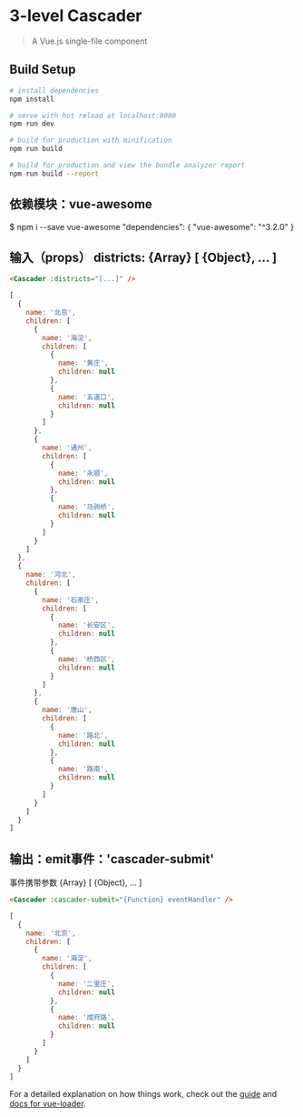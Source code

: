 # 3-level Cascader

> A Vue.js single-file component

## Build Setup

``` bash
# install dependencies
npm install

# serve with hot reload at localhost:8080
npm run dev

# build for production with minification
npm run build

# build for production and view the bundle analyzer report
npm run build --report
```
## 依赖模块：vue-awesome
$ npm i --save vue-awesome
"dependencies": { "vue-awesome": "^3.2.0" }

## 输入（props） districts: {Array} [ {Object}, ... ]
``` HTML
<Cascader :districts="[...]" />
```

``` JavaScript
[
  {
    name: '北京',
    children: [
      {
        name: '海淀',
        children: [
          {
            name: '黄庄',
            children: null
          },
          {
            name: '五道口',
            children: null
          }
        ]
      },
      {
        name: '通州',
        children: [
          {
            name: '永顺',
            children: null
          },
          {
            name: '马驹桥',
            children: null
          }
        ]
      }
    ]
  },
  {
    name: '河北',
    children: [
      {
        name: '石家庄',
        children: [
          {
            name: '长安区',
            children: null
          },
          {
            name: '桥西区',
            children: null
          }
        ]
      },
      {
        name: '唐山',
        children: [
          {
            name: '路北',
            children: null
          },
          {
            name: '路南',
            children: null
          }
        ]
      }
    ]
  }
]
```
## 输出：emit事件：'cascader-submit'
事件携带参数 {Array} [ {Object}, ... ]

``` HTML
<Cascader :cascader-submit="{Function} eventHandler" />
```

``` JavaScript
[
  {
    name: '北京',
    children: [
      {
        name: '海淀',
        children: [
          {
            name: '二里庄',
            children: null
          },
          {
            name: '成府路',
            children: null
          }
        ]
      }
    ]
  }
]
```


For a detailed explanation on how things work, check out the [guide](http://vuejs-templates.github.io/webpack/) and [docs for vue-loader](http://vuejs.github.io/vue-loader).
